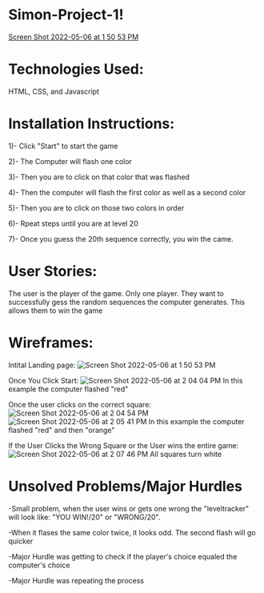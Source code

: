 # Simon-Project-1!
[Screen Shot 2022-05-06 at 1 50 53 PM](https://user-images.githubusercontent.com/102195543/167189380-c01eb40e-7c9f-4ec0-aaf6-8344d9174add.png)
# Technologies Used:
HTML, CSS, and Javascript
# Installation Instructions:
1)- Click "Start" to start the game

2)- The Computer will flash one color

3)- Then you are to click on that color that was flashed

4)- Then the computer will flash the first color as well as a second color

5)- Then you are to click on those two colors in order

6)- Rpeat steps until you are at level 20

7)- Once you guess the 20th sequence correctly, you win the came.
# User Stories:
The user is the player of the game. Only one player.
They want to successfully gess the random sequences the computer generates.
This allows them to win the game
# Wireframes:
Intital Landing page:
![Screen Shot 2022-05-06 at 1 50 53 PM](https://user-images.githubusercontent.com/102195543/167191443-28951bec-6526-4a6a-ba46-2992329f0fe4.png)

Once You Click Start:
![Screen Shot 2022-05-06 at 2 04 04 PM](https://user-images.githubusercontent.com/102195543/167192300-c9acdfb3-4d25-4995-9163-a30254b91df0.png)
In this example the computer flashed "red"

Once the user clicks on the correct square:
![Screen Shot 2022-05-06 at 2 04 54 PM](https://user-images.githubusercontent.com/102195543/167192571-86ed1da5-f3f5-4b7e-b385-3c56f0f69217.png)
![Screen Shot 2022-05-06 at 2 05 41 PM](https://user-images.githubusercontent.com/102195543/167192775-5aaa0f2d-62ee-450e-b6fa-6440fe7fcbd8.png)
In this example the computer flashed "red" and then "orange"

If the User Clicks the Wrong Square or the User wins the entire game:
![Screen Shot 2022-05-06 at 2 07 46 PM](https://user-images.githubusercontent.com/102195543/167193587-73919401-cd27-4f44-ac65-2961ec6db277.png)
All squares turn white
# Unsolved Problems/Major Hurdles
-Small problem, when the user wins or gets one wrong the "leveltracker" will look like: "YOU WIN!/20" or "WRONG/20".

-When it flases the same color twice, it looks odd. The second flash will go quicker

-Major Hurdle was getting to check if the player's choice equaled the computer's choice

-Major Hurdle was repeating the process
